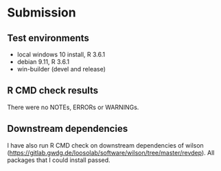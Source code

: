 # Submission
## Test environments
* local windows 10 install, R 3.6.1
* debian 9.11, R 3.6.1
* win-builder (devel and release)

## R CMD check results
There were no NOTEs, ERRORs or WARNINGs.

## Downstream dependencies
I have also run R CMD check on downstream dependencies of wilson 
(https://gitlab.gwdg.de/loosolab/software/wilson/tree/master/revdep). 
All packages that I could install passed.
